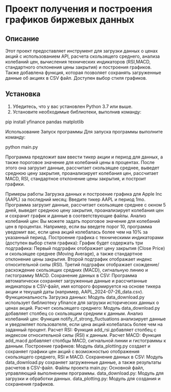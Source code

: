 # Проект получения и построения графиков биржевых данных

## Описание

Этот проект предоставляет инструмент для загрузки данных о ценах акций с использованием API, расчета скользящего среднего, анализа колебаний цен, вычисления технических индикаторов (RSI,MACD, стандартного отклонения цены закрытия) и построения графиков. Также добавлена функция, которая позволяет сохранять загруженные данные об акциях в CSV файл. Доступен выбор стиля графиков.

## Установка

1. Убедитесь, что у вас установлен Python 3.7 или выше.
2. Установите необходимые библиотеки, выполнив команду:

  pip install yfinance pandas matplotlib

Использование
Запуск программы
Для запуска программы выполните команду:

python main.py

Программа предложит вам ввести тикер акции и период для данных, а также пороговое значение для колебаний цены в процентах. После этого она загрузит данные, рассчитает скользящее среднее, выведет среднюю цену закрытия, проанализирует колебания цен, рассчитает MACD, RSI, стандартное отклонение цены закрытия, и построит графики.

Примеры работы
Загрузка данных и построение графика для Apple Inc (AAPL) за последний месяц:
Введите тикер AAPL и период 1mo. Программа загрузит данные, рассчитает скользящее среднее с окном 5 дней, выведет среднюю цену закрытия, проанализирует колебания цен и сохранит график и данные в соответствующие файлы.
Анализ колебаний цен:
Вы можете задать пороговое значение для колебаний цен в процентах. Например, если вы введете порог 10, программа уведомит вас, если цена акций колебалась более чем на 10% за указанный период.
Построение графика с техническими индикаторами (доступен выбор стиля графика):
График будет содержать три подграфика:
Первый подграфик отображает цену закрытия (Close Price) и скользящее среднее (Moving Average), а также стандартное отклонение цены закрытия.
Второй подграфик отображает индекс относительной силы (RSI).
Третий подграфик отображает схождение/расхождение скользящих средних (MACD), сигнальную линию и гистограмму MACD.
Сохранение данных в CSV:
Программа автоматически сохраняет загруженные данные и рассчитанные индикаторы в CSV-файл, имя которого формируется на основе тикера акции и текущей даты (например, AAPL_2024-07-26_data.csv).
Функциональность
Загрузка данных: Модуль data_download.py использует библиотеку yfinance для загрузки исторических данных о ценах акций.
Расчет скользящего среднего: Модуль data_download.py добавляет столбец со скользящим средним к данным.
Анализ колебаний цен: Функция notify_if_strong_fluctuations анализирует данные и уведомляет пользователя, если цена акций колебалась более чем на заданный процент.
Расчет RSI: Функция add_rsi добавляет столбец с индексом относительной силы (RSI) к данным.
Расчет MACD: Функция add_macd добавляет столбцы MACD, сигнальной линии и гистограммы к данным.
Построение графиков: Модуль data_plotting.py создает и сохраняет графики цен акций с возможностью отображения скользящего среднего, RSI и MACD.
Сохранение данных в CSV: Модуль data_download.py сохраняет загруженные данные, а также результаты расчетов в CSV-файл.
Файлы проекта
main.py: Основной файл, управляющий выполнением программы.
data_download.py: Модуль для загрузки и обработки данных.
data_plotting.py: Модуль для создания и сохранения графиков.